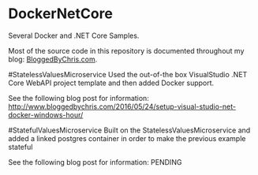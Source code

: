 # DockerNetCore
Several Docker and .NET Core Samples.

Most of the source code in this repository is documented throughout my blog: [BloggedByChris.com](http://bloggedbychris.com/).

#StatelessValuesMicroservice
Used the out-of-the box VisualStudio .NET Core WebAPI project template and then added Docker support.

See the following blog post for information: http://www.bloggedbychris.com/2016/05/24/setup-visual-studio-net-docker-windows-hour/

#StatefulValuesMicroservice
Built on the StatelessValuesMicroservice and added a linked postgres container in order to make the previous example stateful

See the following blog post for information: PENDING
